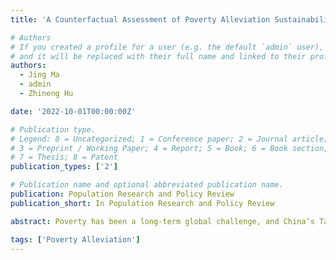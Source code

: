 ```yaml
---
title: 'A Counterfactual Assessment of Poverty Alleviation Sustainability on Multiple Non-equivalent Household Groups'

# Authors
# If you created a profile for a user (e.g. the default `admin` user), write the username (folder name) here
# and it will be replaced with their full name and linked to their profile.
authors:
  - Jing Ma
  - admin
  - Zhineng Hu

date: '2022-10-01T00:00:00Z'

# Publication type.
# Legend: 0 = Uncategorized; 1 = Conference paper; 2 = Journal article;
# 3 = Preprint / Working Paper; 4 = Report; 5 = Book; 6 = Book section;
# 7 = Thesis; 8 = Patent
publication_types: ['2']

# Publication name and optional abbreviated publication name.
publication: Population Research and Policy Review
publication_short: In Population Research and Policy Review

abstract: Poverty has been a long-term global challenge, and China’s Targeted Poverty Alleviation (TPA) Strategy has made considerable advances in recent years. Taking a poverty-stricken county in Southwest China as an example, this study evaluated the effectiveness of the TPA strategy using a propensity scoring weighting model for multiple non-equivalent household groups based on counterfactual inference. It was found that households who planned to be out of poverty earlier had significantly higher incomes than those later, with transfer incomes contributing substantially to the income gap. The non-poverty-stricken households had much higher total income and significantly lower transfer incomes than the poverty-stricken households, including those that planned to be out of poverty earlier and those later. A more nuanced analysis revealed that the income of the poverty-stricken households was not as sustainable as expected. Therefore, measures to improve the self-development capabilities of these poverty-stricken households were also proposed to ensure the poverty alleviation programs are more effective and sustainable.

tags: ['Poverty Alleviation']
---
```


